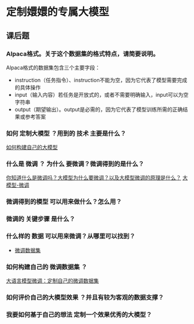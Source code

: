 # 定制嬛嬛的专属大模型

## 课后题
### Alpaca格式。关于这个数据集的格式特点，请简要说明。
Alpaca格式的数据集包含三个主要字段：
- instruction（任务指令）、instruction不能为空，因为它代表了模型需要完成的具体操作
- input（输入内容）若任务是开放式的，或者不需要明确输入，input可以为空字符串
- output（期望输出）。output是必需的，因为它代表了模型训练所需的正确结果或参考答案

 


### 如何 定制大模型 ？用到的 技术 主要是什么？

[如何构建自己的大模型](https://www.zhihu.com/tardis/zm/art/673308333)

### 什么是 微调 ？ 为什么 要微调？微调得到的是什么？
[你知道什么是微调吗？大模型为什么要微调？以及大模型微调的原理是什么？](https://zhuanlan.zhihu.com/p/705536722)
[大模型-微调](https://zhuanlan.zhihu.com/p/713492960)

### 微调得到的模型 可以用来做什么？怎么用？


### 微调的 关键步骤 是什么？


### 什么样的 数据 可以用来微调？从哪里可以找到？
- [微调数据集](https://mp.weixin.qq.com/s/Fr7HEjixnjwTniyscas-bQ)


### 如何构建自己的 微调数据集 ？
[大语言模型微调：定制自己的微调数据集](https://birentech.com/Research_nstitute_details/19.html)

### 如何评价自己的大模型效果 ？并且有较为客观的数据支撑？


### 我要如何基于自己的想法 定制一个效果优秀的大模型？
